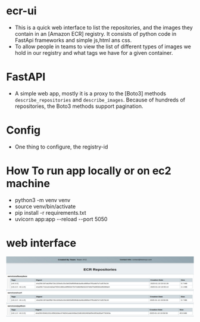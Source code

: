 # ecr-ui
- This is a quick web interface to list the repositories, and the images they contain in an [Amazon ECR] registry. It consists of python code in FastApi frameworks and simple js,html ans css.
- To allow people in teams to view the list of different types of images we hold in our registry and what tags we have for a given container.

# FastAPI
- A simple web app, mostly it is a proxy to the [Boto3] methods `describe_repositories` and `describe_images`. Because of hundreds of repositories, the Boto3 methods support pagination.

# Config
- One thing to configure, the registry-id

# How To run app locally or on ec2 machine
- python3 -m venv venv
- source venv/bin/activate
- pip install -r requirements.txt
- uvicorn app:app --reload --port 5050


# web interface
![Example of the homepage](https://raw.githubusercontent.com/sambo2021/ecr-ui/master/screenshots/screen.png "Example of the homepage")
